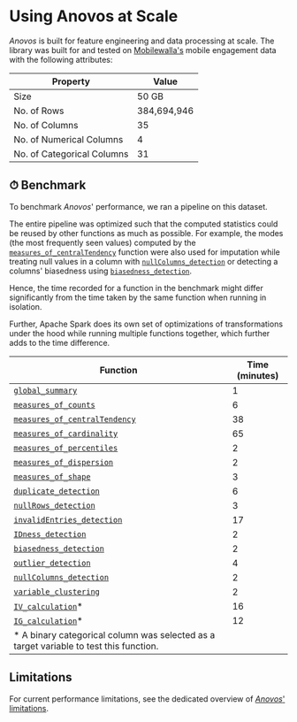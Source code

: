 # Using Anovos at Scale

_Anovos_ is built for feature engineering and data processing at scale.
The library was built for and tested on [Mobilewalla's](https://www.mobilewalla.com/) mobile engagement data
with the following attributes:

| Property                   | Value       |
|----------------------------|-------------|
| Size                       | 50 GB       |
| No. of Rows                | 384,694,946 |
| No. of Columns             | 35          |
| No. of Numerical Columns   | 4           |
| No. of Categorical Columns | 31          |

## ⏱ Benchmark

To benchmark _Anovos_' performance, we ran a pipeline on this dataset.

The entire pipeline was optimized such that the computed statistics could be reused by other functions as much as possible.
For example, the modes (the most frequently seen values) computed by the [`measures_of_centralTendency`](../api/anovos-modules-overview/data-analyzer/index.md#measures_of_centraltendency)
function were also used for imputation while treating null values in a column with [`nullColumns_detection`](../api/anovos-modules-overview/quality-checker/index.md#nullcolumns_detection)
or detecting a columns' biasedness using [`biasedness_detection`](../api/anovos-modules-overview/quality-checker/index.md#biasedness_detection).

Hence, the time recorded for a function in the benchmark might differ significantly from the time taken by the same function
when running in isolation.

Further, Apache Spark does its own set of optimizations of transformations under the hood while running multiple
functions together, which further adds to the time difference.

| Function                                                                                                            | Time (minutes) |
|---------------------------------------------------------------------------------------------------------------------|----------------|
| [`global_summary`](../api/anovos-modules-overview/data-analyzer/index.md#global_summary)                           | 1              |
| [`measures_of_counts`](../api/anovos-modules-overview/data-analyzer/index.md#measures_of_counts)                   | 6              |
| [`measures_of_centralTendency`](../api/anovos-modules-overview/data-analyzer/index.md#measures_of_centraltendency) | 38             |
| [`measures_of_cardinality`](../api/anovos-modules-overview/data-analyzer/index.md#measures_of_cardinality)         | 65             |
| [`measures_of_percentiles`](../api/anovos-modules-overview/data-analyzer/index.md#measures_of_percentiles)         | 2              |
| [`measures_of_dispersion`](../api/anovos-modules-overview/data-analyzer/index.md#measures_of_dispersion)           | 2              |
| [`measures_of_shape`](../api/anovos-modules-overview/data-analyzer/index.md#measures_of_shape)                     | 3              |
| [`duplicate_detection`](../api/anovos-modules-overview/quality-checker/index.md#duplicate_detection)               | 6              |
| [`nullRows_detection`](../api/anovos-modules-overview/quality-checker/index.md#nullrows_detection)                 | 3              |
| [`invalidEntries_detection`](../api/anovos-modules-overview/quality-checker/index.md#invalidentries_detection)     | 17             |
| [`IDness_detection`](../api/anovos-modules-overview/quality-checker/index.md#idness_detection)                     | 2              |
| [`biasedness_detection`](../api/anovos-modules-overview/quality-checker/index.md#biasedness_detection)             | 2              |
| [`outlier_detection`](../api/anovos-modules-overview/quality-checker/index.md#outlier_detection)                   | 4              |
| [`nullColumns_detection`](../api/anovos-modules-overview/quality-checker/index.md#nullcolumns_detection)           | 2              |
| [`variable_clustering`](../api/anovos-modules-overview/association-evaluator/index.md#variable_clustering)         | 2              |
| [`IV_calculation`](../api/anovos-modules-overview/association-evaluator/index.md#iv_calculation)\*                 | 16             |
| [`IG_calculation`](../api/anovos-modules-overview/association-evaluator/index.md#ig_calculation)\*                 | 12             |
| \* A binary categorical column was selected as a target variable to test this function.                             |                |

## Limitations

For current performance limitations, see the dedicated overview of [_Anovos_' limitations](limitations.md#performance).
